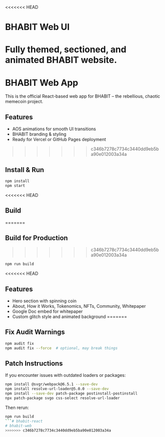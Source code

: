 <<<<<<< HEAD
# BHABIT Web UI

Fully themed, sectioned, and animated BHABIT website.
=======
# BHABIT Web App

This is the official React-based web app for BHABIT – the rebellious, chaotic memecoin project.

## Features

- AOS animations for smooth UI transitions
- BHABIT branding & styling
- Ready for Vercel or GitHub Pages deployment
>>>>>>> c346b7278c7734c3440dd9eb5ba90e012003a34a

## Install & Run

```bash
npm install
npm start
```

<<<<<<< HEAD
## Build
=======
## Build for Production
>>>>>>> c346b7278c7734c3440dd9eb5ba90e012003a34a

```bash
npm run build
```

<<<<<<< HEAD
## Features

- Hero section with spinning coin
- About, How it Works, Tokenomics, NFTs, Community, Whitepaper
- Google Doc embed for whitepaper
- Custom glitch style and animated background
=======
## Fix Audit Warnings

```bash
npm audit fix
npm audit fix --force  # optional, may break things
```

## Patch Instructions

If you encounter issues with outdated loaders or packages:
```bash
npm install @svgr/webpack@6.5.1 --save-dev
npm install resolve-url-loader@5.0.0 --save-dev
npm install --save-dev patch-package postinstall-postinstall
npx patch-package svgo css-select resolve-url-loader
```

Then rerun:
```bash
npm run build
```# bhabit-react
# bhabit-web
>>>>>>> c346b7278c7734c3440dd9eb5ba90e012003a34a
